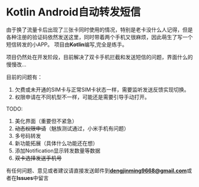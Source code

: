 # Kotlin Android自动转发短信

由于换了流量卡后出现了三张卡同时使用的情况，特别是老卡没什么人记得，但是各种注册的验证码依然发送这里，同时带着两个手机又很麻烦，因此萌生了写一个短信转发的小APP。
项目由**Kotlin**编写,完全是练手。

项目仍然处在开发阶段，目前解决了双卡手机拦截和发送短信的问题，界面什么的慢慢改...

目前的问题有：

1. 欠费或未开通的SIM卡与正常SIM卡状态一样，需要监听发送反馈实现切换。
2. 权限申请在不同机型不一样，可能还是需要引导手动打开。

TODO:

1. 美化界面（重要但不紧急）
2. ~~动态权限申请~~（魅族测试通过，小米手机有问题）
3. 多号码转发
4. 新功能拓展（具体什么功能还在想）
5. 添加Notification显示转发数量等数据
6. ~~双卡选择发送手机号~~

有任何问题、意见或者建议请直接发送邮件到**dengjinming9668@gmail.com**或者在**Issues**中留言
